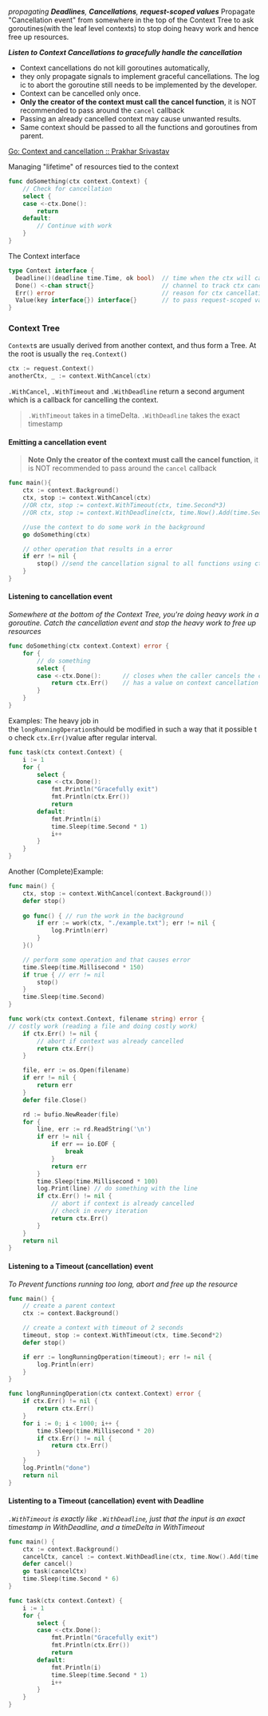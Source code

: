 _propagating **Deadlines**, **Cancellations**, **request-scoped values**_
Propagate "Cancellation event" from somewhere in the top of the Context Tree to ask goroutines(with the leaf level contexts) to stop doing heavy work and hence free up resources.

**_Listen to Context Cancellations to gracefully handle the cancellation_**
- Context cancellations do not kill goroutines automatically, 
- they only propagate signals to implement graceful cancellations. The logic to abort the goroutine still needs to be implemented by the developer.
- Context can be cancelled only once.
- **Only the creator of the context must call the cancel function**, it is NOT recommended to pass around the `cancel` callback
- Passing an already cancelled context may cause unwanted results.
- Same context should be passed to all the functions and goroutines from parent.

[Go: Context and cancellation :: Prakhar Srivastav](https://www.prakharsrivastav.com/posts/golang-context-and-cancellation/) 

Managing "lifetime" of resources tied to the context

```go
func doSomething(ctx context.Context) {
    // Check for cancellation
    select {
    case <-ctx.Done():
        return
    default:
        // Continue with work
    }
}
```


The Context interface
```go
type Context interface {
  Deadline()(deadline time.Time, ok bool)  // time when the ctx will cancel
  Done() <-chan struct{}                   // channel to track ctx cancellation
  Err() error                              // reason for ctx cancellation
  Value(key interface{}) interface{}       // to pass request-scoped values
}
```


### Context Tree
`Context`s are usually derived from another context, and thus form a Tree.
At the root is usually the `req.Context()`
```go
ctx := request.Context()
anotherCtx, _ := context.WithCancel(ctx)
```
`.WithCancel`, `.WithTimeout` and `.WithDeadline` return a second argument which is a callback for cancelling the context.

> `.WithTimeout` takes in a timeDelta. `.WithDeadline` takes the exact timestamp

####  Emitting a cancellation event
> **Note**
> **Only the creator of the context must call the cancel function**, it is NOT recommended to pass around the `cancel` callback
```go
func main(){  
	ctx := context.Background()	
	ctx, stop := context.WithCancel(ctx)
	//OR ctx, stop := context.WithTimeout(ctx, time.Second*3)
	//OR ctx, stop := context.WithDeadline(ctx, time.Now().Add(time.Second*5))

	//use the context to do some work in the background
	go doSomething(ctx) 

	// other operation that results in a error
	if err != nil {
		stop() //send the cancellation signal to all functions using ctx
	}
}
```

#### Listening to cancellation event
_Somewhere at the bottom of the Context Tree, you're doing heavy work in a goroutine. Catch the cancellation event and stop the heavy work to free up resources_

```go
func doSomething(ctx context.Context) error {
	for {
		// do something
		select {
		case <-ctx.Done(): 		// closes when the caller cancels the ctx
	  		return ctx.Err() 	// has a value on context cancellation
		}
	}
}
```
Examples:
The heavy job in the `longRunningOperation`should be modified in such a way that it possible to check `ctx.Err()`value after regular interval.
```go
func task(ctx context.Context) {
    i := 1
    for {
        select {
        case <-ctx.Done():
            fmt.Println("Gracefully exit")
            fmt.Println(ctx.Err())
            return
        default:
            fmt.Println(i)
            time.Sleep(time.Second * 1)
            i++
        }
    }
}
```

Another (Complete)Example:
```go
func main() {
	ctx, stop := context.WithCancel(context.Background())
	defer stop()
	
	go func() { // run the work in the background
		if err := work(ctx, "./example.txt"); err != nil {
			log.Println(err)
		}
	}()

	// perform some operation and that causes error
	time.Sleep(time.Millisecond * 150)
	if true { // err != nil
		stop()
	}
	time.Sleep(time.Second)
}

func work(ctx context.Context, filename string) error {
// costly work (reading a file and doing costly work)
	if ctx.Err() != nil {
	    // abort if context was already cancelled
		return ctx.Err()
	}

	file, err := os.Open(filename)
	if err != nil {
		return err
	}
	defer file.Close()

	rd := bufio.NewReader(file)
	for {
		line, err := rd.ReadString('\n')
		if err != nil {
			if err == io.EOF {
				break
			}
			return err
		}
		time.Sleep(time.Millisecond * 100)
		log.Print(line) // do something with the line
		if ctx.Err() != nil {
		    // abort if context is already cancelled
		    // check in every iteration
			return ctx.Err()
		}
	}
	return nil
}
```


#### Listening to a Timeout (cancellation) event
_To Prevent functions running too long, abort and free up the resource_
```go
func main() {
	// create a parent context
	ctx := context.Background()

	// create a context with timeout of 2 seconds
	timeout, stop := context.WithTimeout(ctx, time.Second*2)
	defer stop()

	if err := longRunningOperation(timeout); err != nil {
		log.Println(err)
	}
}

func longRunningOperation(ctx context.Context) error {
	if ctx.Err() != nil {
		return ctx.Err()
	}
	for i := 0; i < 1000; i++ {
		time.Sleep(time.Millisecond * 20)
		if ctx.Err() != nil {
			return ctx.Err()
		}
	}
	log.Println("done")
	return nil
}
```


#### Listenting to a Timeout (cancellation) event with Deadline
_`.WithTimeout` is exactly like `.WithDeadline`, just that the input is an exact timestamp in WithDeadline, and a timeDelta in WithTimeout_

```go
func main() {
    ctx := context.Background()
    cancelCtx, cancel := context.WithDeadline(ctx, time.Now().Add(time.Second*5))
    defer cancel()
    go task(cancelCtx)
    time.Sleep(time.Second * 6)
}

func task(ctx context.Context) {
    i := 1
    for {
        select {
        case <-ctx.Done():
            fmt.Println("Gracefully exit")
            fmt.Println(ctx.Err())
            return
        default:
            fmt.Println(i)
            time.Sleep(time.Second * 1)
            i++
        }
    }
}
```
